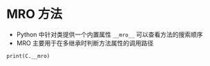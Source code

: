 # MRO 方法

- Python 中针对类提供一个内置属性 `__mro__` 可以查看方法的搜索顺序
- MRO 主要用于在多继承时判断方法属性的调用路径

```
print(C.__mro)
```
